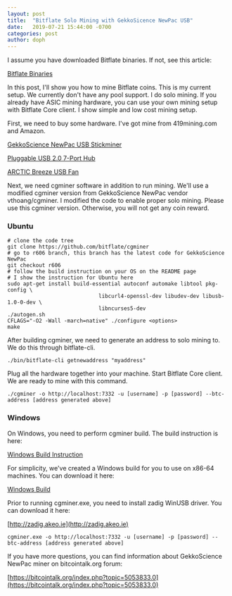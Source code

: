 ```yaml
---
layout: post
title:  "Bitflate Solo Mining with GekkoSicence NewPac USB"
date:   2019-07-21 15:44:00 -0700
categories: post
author: doph
---
```


I assume you have downloaded Bitflate binaries. If not, see this article:

[Bitflate Binaries](https://bitflate.github.io/post/2019/07/19/bitflate-binaries-v0.18.0.html)

In this post, I'll show you how to mine Bitflate coins. This is my current setup. We currently don't have any pool support. I do solo mining. If you already have ASIC mining hardware, you can use your own mining setup with Bitflate Core client. I show simple and low cost mining setup.

First, we need to buy some hardware. I've got mine from 419mining.com and Amazon.

[GekkoScience NewPac USB Stickminer](https://www.419mining.com/shop/miners/gekkoscience-newpac-dual-bm1387-usb-stickminer/)

[Pluggable USB 2.0 7-Port Hub](https://www.419mining.com/shop/cables/plugable-usb-2-0-7-port-hub-with-60w-power-adapter/)

[ARCTIC Breeze USB Fan](https://www.amazon.com/ARCTIC-Breeze-Mobile-Flexible-Portable/dp/B003XN24GY/ref=sr_1_5?keywords=artic+fans&qid=1563749478&s=gateway&sr=8-5)

Next, we need cgminer software in addition to run mining. We'll use a modified cgminer version from GekkoScience NewPac vendor vthoang/cgminer. I modified the code to enable proper solo mining. Please use this cgminer version. Otherwise, you will not get any coin reward.

### Ubuntu

```
# clone the code tree
git clone https://github.com/bitflate/cgminer
# go to r606 branch, this branch has the latest code for GekkoScience NewPac
git checkout r606
# follow the build instruction on your OS on the README page
# I show the instruction for Ubuntu here
sudo apt-get install build-essential autoconf automake libtool pkg-config \
                             libcurl4-openssl-dev libudev-dev libusb-1.0-0-dev \
                             libncurses5-dev
./autogen.sh
CFLAGS="-O2 -Wall -march=native" ./configure <options>
make
```

After building cgminer, we need to generate an address to solo mining to. We do this through bitflate-cli.

```
./bin/bitflate-cli getnewaddress "myaddress"
```

Plug all the hardware together into your machine. Start Bitflate Core client. We are ready to mine with this command.

```
./cgminer -o http://localhost:7332 -u [username] -p [password] --btc-address [address generated above]
```

### Windows

On Windows, you need to perform cgminer build. The build instruction is here:

[Windows Build Instruction](https://github.com/bitflate/cgminer/blob/master/windows-build.txt)

For simplicity, we've created a Windows build for you to use on x86-64 machines. You can download it here:

[Windows Build](https://github.com/bitflate/cgminer/releases/tag/v4.11.1)

Prior to running cgminer.exe, you need to install zadig WinUSB driver. You can download it here:

[http://zadig.akeo.ie](http://zadig.akeo.ie)

```
cgminer.exe -o http://localhost:7332 -u [username] -p [password] --btc-address [address generated above]
```

If you have more questions, you can find information about GekkoScience NewPac miner on bitcointalk.org forum:

[https://bitcointalk.org/index.php?topic=5053833.0](https://bitcointalk.org/index.php?topic=5053833.0)